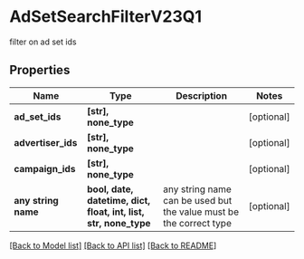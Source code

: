 # AdSetSearchFilterV23Q1

filter on ad set ids

## Properties
Name | Type | Description | Notes
------------ | ------------- | ------------- | -------------
**ad_set_ids** | **[str], none_type** |  | [optional] 
**advertiser_ids** | **[str], none_type** |  | [optional] 
**campaign_ids** | **[str], none_type** |  | [optional] 
**any string name** | **bool, date, datetime, dict, float, int, list, str, none_type** | any string name can be used but the value must be the correct type | [optional]

[[Back to Model list]](../README.md#documentation-for-models) [[Back to API list]](../README.md#documentation-for-api-endpoints) [[Back to README]](../README.md)


